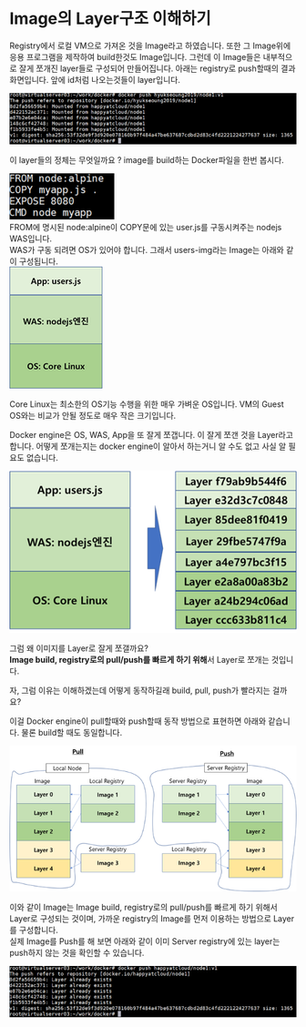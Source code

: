 # **Image의 Layer구조 이해하기**

Registry에서 로컬 VM으로 가져온 것을 Image라고 하였습니다. 또한 그 Image위에 응용 프로그램을 제작하여 build한것도 Image입니다.  그런데 이 Image들은 내부적으로 잘게 쪼개진 layer들로 구성되어 만들어집니다. 아래는 registry로 push할때의 결과 화면입니다. 앞에 id처럼 나오는것들이 layer입니다.   
 
![image](../uploads/03dbfe98d909e895d68244b8de3bb216/image.png)

이 layer들의 정체는 무엇일까요 ? image를 build하는 Docker파일을 한번 봅시다.  
  
![image](../uploads/23fb63c63584f3dc0c36bf3655451933/image.png)  
FROM에 명시된 node:alpine이 COPY문에 있는 user.js를 구동시켜주는 nodejs WAS입니다.   
WAS가 구동 되려면 OS가 있어야 합니다. 그래서 users-img라는 Image는 아래와 같이 구성됩니다.  
![image](../uploads/4012cfecbc100a8b3daee96f51553b3e/image.png)  

Core Linux는 최소한의 OS기능 수행을 위한 매우 가벼운 OS입니다. VM의 Guest OS와는 비교가 안될 정도로 매우 작은 크기입니다.  

Docker engine은 OS, WAS, App을 또 잘게 쪼갭니다. 이 잘게 쪼갠 것을 Layer라고 합니다. 어떻게 쪼개는지는 docker engine이 알아서 하는거니 알 수도 없고 사실 알 필요도 없습니다.

![image](../uploads/21ee3c42b90cffddf4a3d782994889e8/image.png)  

그럼 왜 이미지를 Layer로 잘게 쪼갤까요?   
**Image build, registry로의 pull/push를 빠르게 하기 위해**서 Layer로 쪼개는 것입니다.  
 
자, 그럼 이유는 이해하겠는데 어떻게 동작하길래 build, pull, push가 빨라지는 걸까요?   
  
이걸 Docker engine이 pull할때와 push할때 동작 방법으로 표현하면 아래와 같습니다.
물론 build할 때도 동일합니다. 

![image](../uploads/763a1b12c34028df13cd55901ce81484/image.png)  

이와 같이 Image는 Image build, registry로의 pull/push를 빠르게 하기 위해서 Layer로 구성되는 것이며, 가까운 registry의 Image를 먼저 이용하는 방법으로 Layer를 구성합니다.  
실제 Image를 Push를 해 보면 아래와 같이 이미 Server registry에 있는 layer는 push하지 않는 것을 확인할 수 있습니다.  

![image](../uploads/26f2af6bcc382ad4e8004f77f7ff0fc5/image.png)

